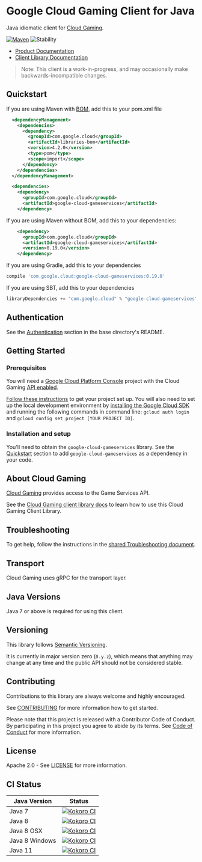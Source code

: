 # Google Cloud Gaming Client for Java

Java idiomatic client for [Cloud Gaming][product-docs].

[![Maven][maven-version-image]][maven-version-link]
![Stability][stability-image]

- [Product Documentation][product-docs]
- [Client Library Documentation][javadocs]

> Note: This client is a work-in-progress, and may occasionally
> make backwards-incompatible changes.

## Quickstart

If you are using Maven with [BOM][libraries-bom], add this to your pom.xml file
```xml
  <dependencyManagement>
    <dependencies>
      <dependency>
        <groupId>com.google.cloud</groupId>
        <artifactId>libraries-bom</artifactId>
        <version>4.2.0</version>
        <type>pom</type>
        <scope>import</scope>
      </dependency>
    </dependencies>
  </dependencyManagement>

  <dependencies>
    <dependency>
      <groupId>com.google.cloud</groupId>
      <artifactId>google-cloud-gameservices</artifactId>
    </dependency>

```

[//]: # ({x-version-update-start:google-cloud-gameservices:released})

If you are using Maven without BOM, add this to your dependencies:

```xml
    <dependency>
      <groupId>com.google.cloud</groupId>
      <artifactId>google-cloud-gameservices</artifactId>
      <version>0.19.0</version>
    </dependency>

```

If you are using Gradle, add this to your dependencies
```Groovy
compile 'com.google.cloud:google-cloud-gameservices:0.19.0'
```
If you are using SBT, add this to your dependencies
```Scala
libraryDependencies += "com.google.cloud" % "google-cloud-gameservices" % "0.19.0"
```
[//]: # ({x-version-update-end})

## Authentication

See the [Authentication][authentication] section in the base directory's README.

## Getting Started

### Prerequisites

You will need a [Google Cloud Platform Console][developer-console] project with the Cloud Gaming [API enabled][enable-api].

[Follow these instructions][create-project] to get your project set up. You will also need to set up the local development environment by
[installing the Google Cloud SDK][cloud-sdk] and running the following commands in command line:
`gcloud auth login` and `gcloud config set project [YOUR PROJECT ID]`.

### Installation and setup

You'll need to obtain the `google-cloud-gameservices` library.  See the [Quickstart](#quickstart) section
to add `google-cloud-gameservices` as a dependency in your code.

## About Cloud Gaming


[Cloud Gaming][product-docs] provides access to the Game Services API.

See the [Cloud Gaming client library docs][javadocs] to learn how to
use this Cloud Gaming Client Library.






## Troubleshooting

To get help, follow the instructions in the [shared Troubleshooting document][troubleshooting].

## Transport

Cloud Gaming uses gRPC for the transport layer.

## Java Versions

Java 7 or above is required for using this client.

## Versioning

This library follows [Semantic Versioning](http://semver.org/).


It is currently in major version zero (``0.y.z``), which means that anything may change at any time
and the public API should not be considered stable.


## Contributing


Contributions to this library are always welcome and highly encouraged.

See [CONTRIBUTING][contributing] for more information how to get started.

Please note that this project is released with a Contributor Code of Conduct. By participating in
this project you agree to abide by its terms. See [Code of Conduct][code-of-conduct] for more
information.

## License

Apache 2.0 - See [LICENSE][license] for more information.

## CI Status

Java Version | Status
------------ | ------
Java 7 | [![Kokoro CI][kokoro-badge-image-1]][kokoro-badge-link-1]
Java 8 | [![Kokoro CI][kokoro-badge-image-2]][kokoro-badge-link-2]
Java 8 OSX | [![Kokoro CI][kokoro-badge-image-3]][kokoro-badge-link-3]
Java 8 Windows | [![Kokoro CI][kokoro-badge-image-4]][kokoro-badge-link-4]
Java 11 | [![Kokoro CI][kokoro-badge-image-5]][kokoro-badge-link-5]

[product-docs]: https://cloud.google.com/docs/games/products/
[javadocs]: https://googleapis.dev/java/google-cloud-gameservices/latest/
[kokoro-badge-image-1]: http://storage.googleapis.com/cloud-devrel-public/java/badges/java-gameservices/java7.svg
[kokoro-badge-link-1]: http://storage.googleapis.com/cloud-devrel-public/java/badges/java-gameservices/java7.html
[kokoro-badge-image-2]: http://storage.googleapis.com/cloud-devrel-public/java/badges/java-gameservices/java8.svg
[kokoro-badge-link-2]: http://storage.googleapis.com/cloud-devrel-public/java/badges/java-gameservices/java8.html
[kokoro-badge-image-3]: http://storage.googleapis.com/cloud-devrel-public/java/badges/java-gameservices/java8-osx.svg
[kokoro-badge-link-3]: http://storage.googleapis.com/cloud-devrel-public/java/badges/java-gameservices/java8-osx.html
[kokoro-badge-image-4]: http://storage.googleapis.com/cloud-devrel-public/java/badges/java-gameservices/java8-win.svg
[kokoro-badge-link-4]: http://storage.googleapis.com/cloud-devrel-public/java/badges/java-gameservices/java8-win.html
[kokoro-badge-image-5]: http://storage.googleapis.com/cloud-devrel-public/java/badges/java-gameservices/java11.svg
[kokoro-badge-link-5]: http://storage.googleapis.com/cloud-devrel-public/java/badges/java-gameservices/java11.html
[stability-image]: https://img.shields.io/badge/stability-alpha-orange
[maven-version-image]: https://img.shields.io/maven-central/v/com.google.cloud/google-cloud-gameservices.svg
[maven-version-link]: https://search.maven.org/search?q=g:com.google.cloud%20AND%20a:google-cloud-gameservices&core=gav
[authentication]: https://github.com/googleapis/google-cloud-java#authentication
[developer-console]: https://console.developers.google.com/
[create-project]: https://cloud.google.com/resource-manager/docs/creating-managing-projects
[cloud-sdk]: https://cloud.google.com/sdk/
[troubleshooting]: https://github.com/googleapis/google-cloud-common/blob/master/troubleshooting/readme.md#troubleshooting
[contributing]: https://github.com/googleapis/java-gameservices/blob/master/CONTRIBUTING.md
[code-of-conduct]: https://github.com/googleapis/java-gameservices/blob/master/CODE_OF_CONDUCT.md#contributor-code-of-conduct
[license]: https://github.com/googleapis/java-gameservices/blob/master/LICENSE

[enable-api]: https://console.cloud.google.com/flows/enableapi?apiid=gameservices.googleapis.com
[libraries-bom]: https://github.com/GoogleCloudPlatform/cloud-opensource-java/wiki/The-Google-Cloud-Platform-Libraries-BOM
[shell_img]: https://gstatic.com/cloudssh/images/open-btn.png
